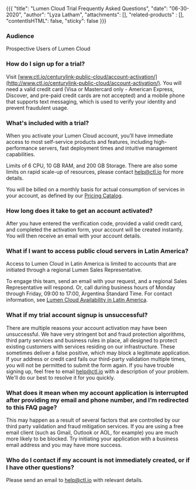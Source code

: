 {{{
  "title": "Lumen Cloud Trial Frequently Asked Questions",
  "date": "06-30-2020",
  "author": "Lyza Latham",
  "attachments": [],
  "related-products" : [],
  "contentIsHTML": false,
  "sticky": false
}}}

### Audience

Prospective Users of Lumen Cloud

### How do I sign up for a trial?

Visit [www.ctl.io/centurylink-public-cloud/account-activation/](http://www.ctl.io/centurylink-public-cloud/account-activation/). You will need a valid credit card (Visa or Mastercard only - American Express, Discover, and pre-paid credit cards are not accepted) and a mobile phone that supports text messaging, which is used to verify your identity and prevent fraudulent usage.

### What's included with a trial?

When you activate your Lumen Cloud account, you’ll have immediate access to most self-service products and features, including high-performance servers, fast deployment times and intuitive management capabilities.

Limits of 6 CPU, 10 GB RAM, and 200 GB Storage. There are also some limits on rapid scale-up of resources, please contact [help@ctl.io](mailto:help@ctl.io) for more details.

You will be billed on a monthly basis for actual consumption of services in your account, as defined by our [Pricing Catalog](https://www.ctl.io/pricing).

### How long does it take to get an account activated?

After you have entered the verification code, provided a valid credit card, and completed the activation form, your account will be created instantly. You will then receive an email with your account details.

### What if I want to access public cloud servers in Latin America?

Access to Lumen Cloud in Latin America is limited to accounts that are initiated through a regional Lumen Sales Representative.

To engage this team, send an email with your request, and a regional Sales Representative will respond. Or, call during business hours of Monday through Friday, 09:00 to 17:00, Argentina Standard Time. For contact information, see [Lumen Cloud Availability in Latin America](http://www.ctl.io/blog/post/cloud-availability-latin-america/).

### What if my trial account signup is unsuccessful?

There are multiple reasons your account activation may have been unsuccessful. We have very stringent bot and fraud protection algorithms, third party services and business rules in place, all designed to protect existing customers with services residing on our infrastructure. These sometimes deliver a false positive, which may block a legitimate application. If your address or credit card fails our third-party validation multiple times, you will not be permitted to submit the form again. If you have trouble signing up, feel free to email [help@ctl.io](mailto:help@ctl.io) with a description of your problem. We'll do our best to resolve it for you quickly.

### What does it mean when my account application is interrupted after providing my email and phone number, and I’m redirected to this FAQ page?

This may happen as a result of several factors that are controlled by our third party validation and fraud mitigation services. If you are using a free email client (such as Gmail, Outlook or AOL, for example) you are much more likely to be blocked. Try initiating your application with a business email address and you may have more success.

### Who do I contact if my account is not immediately created, or if I have other questions?

Please send an email to [help@ctl.io](mailto:help@ctl.io) with relevant details.
